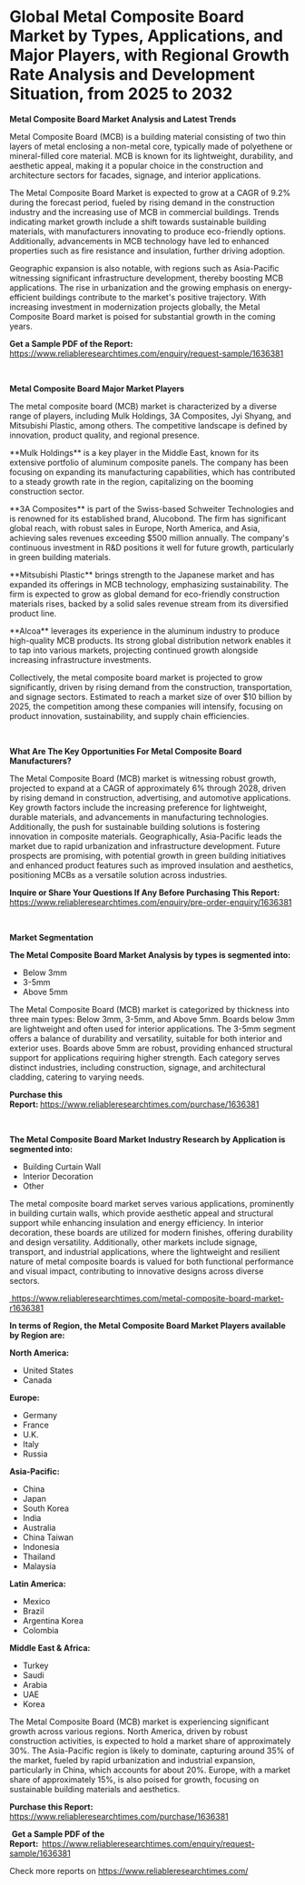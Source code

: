 <p><h1>Global Metal Composite Board Market by Types, Applications, and Major Players, with Regional Growth Rate Analysis and Development Situation, from 2025 to 2032</h1></p><p><strong>Metal Composite Board Market Analysis and Latest Trends</strong></p>
<p><p>Metal Composite Board (MCB) is a building material consisting of two thin layers of metal enclosing a non-metal core, typically made of polyethene or mineral-filled core material. MCB is known for its lightweight, durability, and aesthetic appeal, making it a popular choice in the construction and architecture sectors for facades, signage, and interior applications.</p><p>The Metal Composite Board Market is expected to grow at a CAGR of 9.2% during the forecast period, fueled by rising demand in the construction industry and the increasing use of MCB in commercial buildings. Trends indicating market growth include a shift towards sustainable building materials, with manufacturers innovating to produce eco-friendly options. Additionally, advancements in MCB technology have led to enhanced properties such as fire resistance and insulation, further driving adoption.</p><p>Geographic expansion is also notable, with regions such as Asia-Pacific witnessing significant infrastructure development, thereby boosting MCB applications. The rise in urbanization and the growing emphasis on energy-efficient buildings contribute to the market's positive trajectory. With increasing investment in modernization projects globally, the Metal Composite Board market is poised for substantial growth in the coming years.</p></p>
<p><strong>Get a Sample PDF of the Report:&nbsp;</strong> <a href="https://www.reliableresearchtimes.com/enquiry/request-sample/1636381?utm_campaign=2209&utm_medium=2&utm_source=Github&utm_content=ia&utm_term=23032025&utm_id=metal-composite-board">https://www.reliableresearchtimes.com/enquiry/request-sample/1636381</a></p>
<p>&nbsp;</p>
<p><strong>Metal Composite Board Major Market Players</strong></p>
<p><p>The metal composite board (MCB) market is characterized by a diverse range of players, including Mulk Holdings, 3A Composites, Jyi Shyang, and Mitsubishi Plastic, among others. The competitive landscape is defined by innovation, product quality, and regional presence.</p><p>**Mulk Holdings** is a key player in the Middle East, known for its extensive portfolio of aluminum composite panels. The company has been focusing on expanding its manufacturing capabilities, which has contributed to a steady growth rate in the region, capitalizing on the booming construction sector.</p><p>**3A Composites** is part of the Swiss-based Schweiter Technologies and is renowned for its established brand, Alucobond. The firm has significant global reach, with robust sales in Europe, North America, and Asia, achieving sales revenues exceeding $500 million annually. The company's continuous investment in R&D positions it well for future growth, particularly in green building materials.</p><p>**Mitsubishi Plastic** brings strength to the Japanese market and has expanded its offerings in MCB technology, emphasizing sustainability. The firm is expected to grow as global demand for eco-friendly construction materials rises, backed by a solid sales revenue stream from its diversified product line.</p><p>**Alcoa** leverages its experience in the aluminum industry to produce high-quality MCB products. Its strong global distribution network enables it to tap into various markets, projecting continued growth alongside increasing infrastructure investments.</p><p>Collectively, the metal composite board market is projected to grow significantly, driven by rising demand from the construction, transportation, and signage sectors. Estimated to reach a market size of over $10 billion by 2025, the competition among these companies will intensify, focusing on product innovation, sustainability, and supply chain efficiencies.</p></p>
<p>&nbsp;</p>
<p><strong>What Are The Key Opportunities For Metal Composite Board Manufacturers?</strong></p>
<p><p>The Metal Composite Board (MCB) market is witnessing robust growth, projected to expand at a CAGR of approximately 6% through 2028, driven by rising demand in construction, advertising, and automotive applications. Key growth factors include the increasing preference for lightweight, durable materials, and advancements in manufacturing technologies. Additionally, the push for sustainable building solutions is fostering innovation in composite materials. Geographically, Asia-Pacific leads the market due to rapid urbanization and infrastructure development. Future prospects are promising, with potential growth in green building initiatives and enhanced product features such as improved insulation and aesthetics, positioning MCBs as a versatile solution across industries.</p></p>
<p><strong>Inquire or Share Your Questions If Any Before Purchasing This Report:</strong> <a href="https://www.reliableresearchtimes.com/enquiry/pre-order-enquiry/1636381?utm_campaign=2209&utm_medium=2&utm_source=Github&utm_content=ia&utm_term=23032025&utm_id=metal-composite-board">https://www.reliableresearchtimes.com/enquiry/pre-order-enquiry/1636381</a></p>
<p>&nbsp;</p>
<p><strong>Market Segmentation</strong></p>
<p><strong>The Metal Composite Board Market Analysis by types is segmented into:</strong></p>
<p><ul><li>Below 3mm</li><li>3-5mm</li><li>Above 5mm</li></ul></p>
<p><p>The Metal Composite Board (MCB) market is categorized by thickness into three main types: Below 3mm, 3-5mm, and Above 5mm. Boards below 3mm are lightweight and often used for interior applications. The 3-5mm segment offers a balance of durability and versatility, suitable for both interior and exterior uses. Boards above 5mm are robust, providing enhanced structural support for applications requiring higher strength. Each category serves distinct industries, including construction, signage, and architectural cladding, catering to varying needs.</p></p>
<p><strong>Purchase this Report:&nbsp;</strong><a href="https://www.reliableresearchtimes.com/purchase/1636381?utm_campaign=2209&utm_medium=2&utm_source=Github&utm_content=ia&utm_term=23032025&utm_id=metal-composite-board">https://www.reliableresearchtimes.com/purchase/1636381</a></p>
<p>&nbsp;</p>
<p><strong>The Metal Composite Board Market Industry Research by Application is segmented into:</strong></p>
<p><ul><li>Building Curtain Wall</li><li>Interior Decoration</li><li>Other</li></ul></p>
<p><p>The metal composite board market serves various applications, prominently in building curtain walls, which provide aesthetic appeal and structural support while enhancing insulation and energy efficiency. In interior decoration, these boards are utilized for modern finishes, offering durability and design versatility. Additionally, other markets include signage, transport, and industrial applications, where the lightweight and resilient nature of metal composite boards is valued for both functional performance and visual impact, contributing to innovative designs across diverse sectors.</p></p>
<p><a href="https://www.reliableresearchtimes.com/metal-composite-board-market-r1636381?utm_campaign=2209&utm_medium=2&utm_source=Github&utm_content=ia&utm_term=23032025&utm_id=metal-composite-board">&nbsp;https://www.reliableresearchtimes.com/metal-composite-board-market-r1636381</a></p>
<p><strong>In terms of Region, the Metal Composite Board Market Players available by Region are:</strong></p>
<p>
    <p> <strong> North America: </strong>
        <ul>
            <li>United States</li>
            <li>Canada</li>
        </ul>
        </p> 
    <p> <strong> Europe: </strong>
        <ul>
            <li>Germany</li>
            <li>France</li>
            <li>U.K.</li>
            <li>Italy</li>
            <li>Russia</li>
        </ul>
        </p> 
    <p> <strong> Asia-Pacific: </strong>
        <ul>
            <li>China</li>
            <li>Japan</li>
            <li>South Korea</li>
            <li>India</li>
            <li>Australia</li>
            <li>China Taiwan</li>
            <li>Indonesia</li>
            <li>Thailand</li>
            <li>Malaysia</li>
        </ul>
        </p> 
    <p> <strong> Latin America: </strong>
        <ul>
            <li>Mexico</li>
            <li>Brazil</li>
            <li>Argentina Korea</li>
            <li>Colombia</li>
        </ul>
        </p> 
    <p> <strong> Middle East & Africa: </strong>
        <ul>
            <li>Turkey</li>
            <li>Saudi</li>
            <li>Arabia</li>
            <li>UAE</li>
            <li>Korea</li>
        </ul>
    </p>
    </p>
<p><p>The Metal Composite Board (MCB) market is experiencing significant growth across various regions. North America, driven by robust construction activities, is expected to hold a market share of approximately 30%. The Asia-Pacific region is likely to dominate, capturing around 35% of the market, fueled by rapid urbanization and industrial expansion, particularly in China, which accounts for about 20%. Europe, with a market share of approximately 15%, is also poised for growth, focusing on sustainable building materials and aesthetics.</p></p>
<p><strong>Purchase this Report: </strong><a href="https://www.reliableresearchtimes.com/purchase/1636381?utm_campaign=2209&utm_medium=2&utm_source=Github&utm_content=ia&utm_term=23032025&utm_id=metal-composite-board">https://www.reliableresearchtimes.com/purchase/1636381</a></p>
<p>&nbsp;<strong>Get a Sample PDF of the Report:&nbsp;&nbsp;</strong><a href="https://www.reliableresearchtimes.com/enquiry/request-sample/1636381?utm_campaign=2209&utm_medium=2&utm_source=Github&utm_content=ia&utm_term=23032025&utm_id=metal-composite-board">https://www.reliableresearchtimes.com/enquiry/request-sample/1636381</a></p>
<p><strong></strong></p>
<p>Check more reports on <a href="https://www.reliableresearchtimes.com/?utm_campaign=2209&utm_medium=2&utm_source=Github&utm_content=ia&utm_term=23032025&utm_id=metal-composite-board">https://www.reliableresearchtimes.com/</a></p>